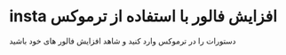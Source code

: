 # insta افزایش فالور با استفاده از ترموکس 
دستورات را در ترموکس وارد کنید و شاهد افزایش فالور های خود باشید
